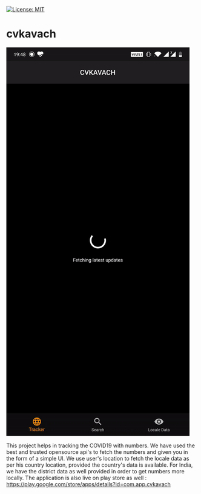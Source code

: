 [![License: MIT](https://img.shields.io/badge/License-MIT-yellow.svg)](https://opensource.org/licenses/MIT)

# cvkavach

![cvkavach Demo](demo/demoApp.gif)

This project helps in tracking the COVID19 with numbers. We have used the best and trusted opensource api's to fetch the numbers and given you in the form of a simple UI.
We use user's location to fetch the locale data as per his country location, provided the country's data is available.
For India, we have the district data as well provided in order to get numbers more locally.
The application is also live on play store as well : https://play.google.com/store/apps/details?id=com.app.cvkavach
